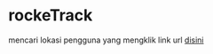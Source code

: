 # rockeTrack
mencari lokasi pengguna yang mengklik link url
[disini](https://rocketrack.msync.my.id/)
